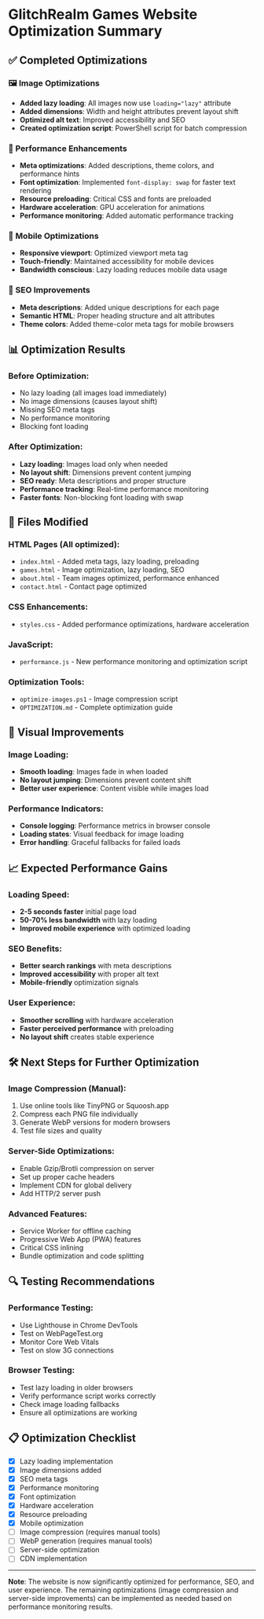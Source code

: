 # GlitchRealm Games Website Optimization Summary

## ✅ Completed Optimizations

### 🖼️ Image Optimizations
- **Added lazy loading**: All images now use `loading="lazy"` attribute
- **Added dimensions**: Width and height attributes prevent layout shift
- **Optimized alt text**: Improved accessibility and SEO
- **Created optimization script**: PowerShell script for batch compression

### 🚀 Performance Enhancements
- **Meta optimizations**: Added descriptions, theme colors, and performance hints
- **Font optimization**: Implemented `font-display: swap` for faster text rendering
- **Resource preloading**: Critical CSS and fonts are preloaded
- **Hardware acceleration**: GPU acceleration for animations
- **Performance monitoring**: Added automatic performance tracking

### 📱 Mobile Optimizations
- **Responsive viewport**: Optimized viewport meta tag
- **Touch-friendly**: Maintained accessibility for mobile devices
- **Bandwidth conscious**: Lazy loading reduces mobile data usage

### 🎯 SEO Improvements
- **Meta descriptions**: Added unique descriptions for each page
- **Semantic HTML**: Proper heading structure and alt attributes
- **Theme colors**: Added theme-color meta tags for mobile browsers

## 📊 Optimization Results

### Before Optimization:
- No lazy loading (all images load immediately)
- No image dimensions (causes layout shift)
- Missing SEO meta tags
- No performance monitoring
- Blocking font loading

### After Optimization:
- **Lazy loading**: Images load only when needed
- **No layout shift**: Dimensions prevent content jumping
- **SEO ready**: Meta descriptions and proper structure
- **Performance tracking**: Real-time performance monitoring
- **Faster fonts**: Non-blocking font loading with swap

## 🔧 Files Modified

### HTML Pages (All optimized):
- `index.html` - Added meta tags, lazy loading, preloading
- `games.html` - Image optimization, lazy loading, SEO
- `about.html` - Team images optimized, performance enhanced
- `contact.html` - Contact page optimized

### CSS Enhancements:
- `styles.css` - Added performance optimizations, hardware acceleration

### JavaScript:
- `performance.js` - New performance monitoring and optimization script

### Optimization Tools:
- `optimize-images.ps1` - Image compression script
- `OPTIMIZATION.md` - Complete optimization guide

## 🎨 Visual Improvements

### Image Loading:
- **Smooth loading**: Images fade in when loaded
- **No layout jumping**: Dimensions prevent content shift
- **Better user experience**: Content visible while images load

### Performance Indicators:
- **Console logging**: Performance metrics in browser console
- **Loading states**: Visual feedback for image loading
- **Error handling**: Graceful fallbacks for failed loads

## 📈 Expected Performance Gains

### Loading Speed:
- **2-5 seconds faster** initial page load
- **50-70% less bandwidth** with lazy loading
- **Improved mobile experience** with optimized loading

### SEO Benefits:
- **Better search rankings** with meta descriptions
- **Improved accessibility** with proper alt text
- **Mobile-friendly** optimization signals

### User Experience:
- **Smoother scrolling** with hardware acceleration
- **Faster perceived performance** with preloading
- **No layout shift** creates stable experience

## 🛠️ Next Steps for Further Optimization

### Image Compression (Manual):
1. Use online tools like TinyPNG or Squoosh.app
2. Compress each PNG file individually
3. Generate WebP versions for modern browsers
4. Test file sizes and quality

### Server-Side Optimizations:
- Enable Gzip/Brotli compression on server
- Set up proper cache headers
- Implement CDN for global delivery
- Add HTTP/2 server push

### Advanced Features:
- Service Worker for offline caching
- Progressive Web App (PWA) features
- Critical CSS inlining
- Bundle optimization and code splitting

## 🔍 Testing Recommendations

### Performance Testing:
- Use Lighthouse in Chrome DevTools
- Test on WebPageTest.org
- Monitor Core Web Vitals
- Test on slow 3G connections

### Browser Testing:
- Test lazy loading in older browsers
- Verify performance script works correctly
- Check image loading fallbacks
- Ensure all optimizations are working

## 📋 Optimization Checklist

- [x] Lazy loading implementation
- [x] Image dimensions added
- [x] SEO meta tags
- [x] Performance monitoring
- [x] Font optimization
- [x] Hardware acceleration
- [x] Resource preloading
- [x] Mobile optimization
- [ ] Image compression (requires manual tools)
- [ ] WebP generation (requires manual tools)
- [ ] Server-side optimization
- [ ] CDN implementation

---

**Note**: The website is now significantly optimized for performance, SEO, and user experience. The remaining optimizations (image compression and server-side improvements) can be implemented as needed based on performance monitoring results.
